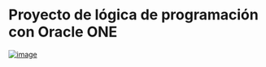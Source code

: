 # Proyecto de lógica de programación con Oracle ONE

[![image](https://github.com/rcentenoc/juego_numero_secreto/assets/73005760/e71d730d-0dc5-47bc-8f90-f9d2a1e0093f "Haga click en la imagen para acceder al juego")](https://rcentenoc.github.io/juego_numero_secreto/)
